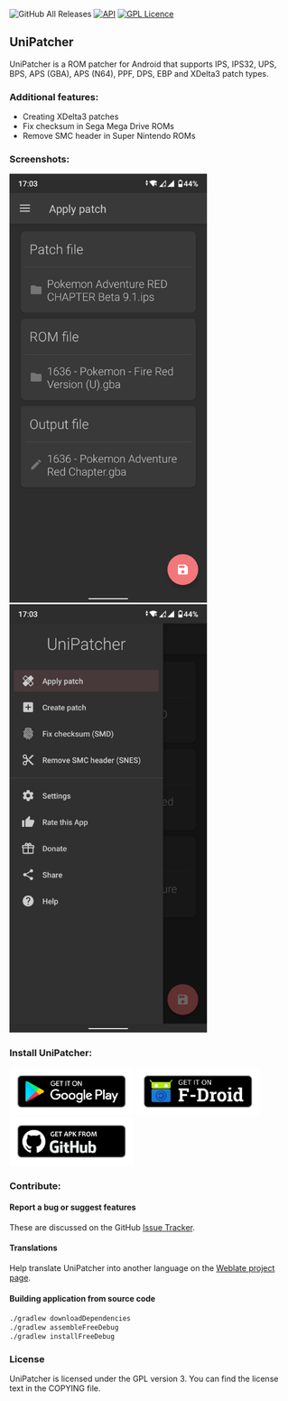 ![GitHub All Releases](https://img.shields.io/github/downloads/btimofeev/unipatcher/total.svg?color=brightgreen&style=flat-square)
[![API](https://img.shields.io/badge/API-21%2B-brightgreen.svg?style=flat-square)](https://android-arsenal.com/api?level=21)
[![GPL Licence](https://img.shields.io/github/license/btimofeev/unipatcher.svg?color=brightgreen&style=flat-square)](https://opensource.org/licenses/GPL-3.0/)

UniPatcher
----------

UniPatcher is a ROM patcher for Android that supports IPS, IPS32, UPS, BPS, APS (GBA), APS (N64), PPF, DPS, EBP and XDelta3 patch types.

### Additional features:

* Creating XDelta3 patches
* Fix checksum in Sega Mega Drive ROMs
* Remove SMC header in Super Nintendo ROMs

### Screenshots:

<img src="/google-play/screenshot_1.png" width="350"> <img src="/google-play/screenshot_2.png" width="350">

### Install UniPatcher:

[<img src="/google-play/badges/google-play.png" alt="Get it on Google Play" width="220">](https://play.google.com/store/apps/details?id=org.emunix.unipatcher) [<img src="/google-play/badges/f-droid.png" alt="Get it on F-Droid" width="220">](https://f-droid.org/app/org.emunix.unipatcher) [<img src="/google-play/badges/github.png" alt="Get it on Github" width="220">](https://github.com/btimofeev/UniPatcher/releases)

### Contribute:

#### Report a bug or suggest features

These are discussed on the GitHub [Issue Tracker](https://github.com/btimofeev/UniPatcher/issues).

#### Translations
Help translate UniPatcher into another language on the [Weblate project page](https://hosted.weblate.org/projects/unipatcher/). 

#### Building application from source code
```
./gradlew downloadDependencies
./gradlew assembleFreeDebug
./gradlew installFreeDebug
```

### License
UniPatcher is licensed under the GPL version 3. You can find the license text in the COPYING file.
